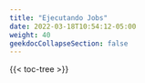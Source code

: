 ```yaml
---
title: "Ejecutando Jobs"
date: 2022-03-18T10:54:12-05:00
weight: 40
geekdocCollapseSection: false
---
```


{{< toc-tree >}}